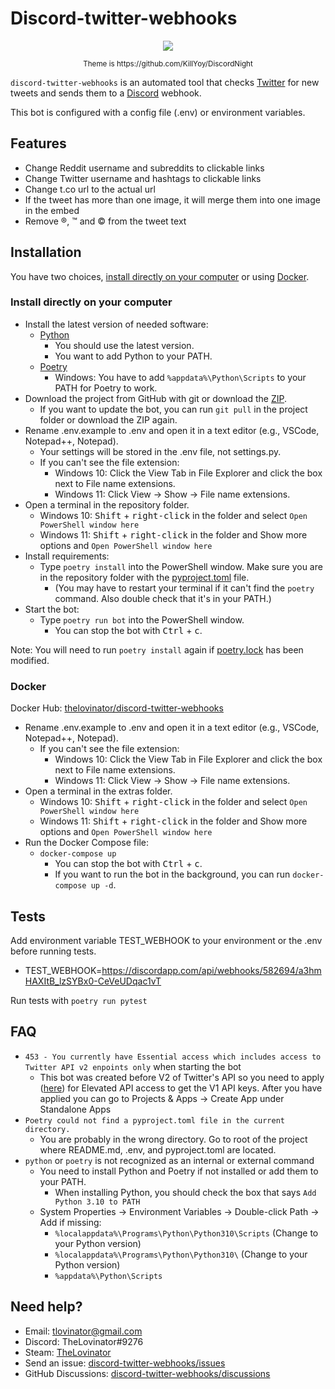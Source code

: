 # Discord-twitter-webhooks

<p align="center">
  <img src="https://raw.githubusercontent.com/TheLovinator1/discord-twitter-webhooks/master/Bot.png"/>
</p>

<p align="center"><sup> Theme is https://github.com/KillYoy/DiscordNight <sup></p>

`discord-twitter-webhooks` is an automated tool that checks [Twitter](https://twitter.com) for new tweets and sends them to a [Discord](https://discord.com/) webhook.

This bot is configured with a config file (.env) or environment variables.

## Features

- Change Reddit username and subreddits to clickable links
- Change Twitter username and hashtags to clickable links
- Change t.co url to the actual url
- If the tweet has more than one image, it will merge them into one
  image in the embed
- Remove ®, ™ and © from the tweet text

## Installation

You have two choices, [install directly on your computer](#Install-directly-on-your-computer) or using [Docker](https://hub.docker.com/r/thelovinator/discord-twitter-webhooks).

### Install directly on your computer

- Install the latest version of needed software:
  - [Python](https://www.python.org/)
    - You should use the latest version.
    - You want to add Python to your PATH.
  - [Poetry](https://python-poetry.org/docs/master/#installation)
    - Windows: You have to add `%appdata%\Python\Scripts` to your PATH for Poetry to work.
- Download the project from GitHub with git or download the [ZIP](https://github.com/TheLovinator1/discord-twitter-webhooks/archive/refs/heads/master.zip).
  - If you want to update the bot, you can run `git pull` in the project folder or download the ZIP again.
- Rename .env.example to .env and open it in a text editor (e.g.,
  VSCode, Notepad++, Notepad).
  - Your settings will be stored in the .env file, not settings.py.
  - If you can't see the file extension:
    - Windows 10: Click the View Tab in File Explorer and click the box next to File name extensions.
    - Windows 11: Click View -> Show -> File name extensions.
- Open a terminal in the repository folder.
  - Windows 10: <kbd>Shift</kbd> + <kbd>right-click</kbd> in the folder and select `Open PowerShell window here`
  - Windows 11: <kbd>Shift</kbd> + <kbd>right-click</kbd> in the folder and Show more options and `Open PowerShell window here`
- Install requirements:
  - Type `poetry install` into the PowerShell window. Make sure you are
    in the repository folder with the [pyproject.toml](pyproject.toml) file.
    - (You may have to restart your terminal if it can't find the `poetry` command. Also double check that it's in your PATH.)
- Start the bot:
  - Type `poetry run bot` into the PowerShell window.
    - You can stop the bot with <kbd>Ctrl</kbd> + <kbd>c</kbd>.

Note: You will need to run `poetry install` again if [poetry.lock](poetry.lock) has been modified.

### Docker

Docker Hub: [thelovinator/discord-twitter-webhooks](https://hub.docker.com/r/thelovinator/discord-twitter-webhooks)

- Rename .env.example to .env and open it in a text editor (e.g., VSCode, Notepad++, Notepad).
  - If you can't see the file extension:
    - Windows 10: Click the View Tab in File Explorer and click the box next to File name extensions.
    - Windows 11: Click View -> Show -> File name extensions.
- Open a terminal in the extras folder.
  - Windows 10: <kbd>Shift</kbd> + <kbd>right-click</kbd> in the folder and select `Open PowerShell window here`
  - Windows 11: <kbd>Shift</kbd> + <kbd>right-click</kbd> in the folder and Show more options and `Open PowerShell window here`
- Run the Docker Compose file:
  - `docker-compose up`
    - You can stop the bot with <kbd>Ctrl</kbd> + <kbd>c</kbd>.
    - If you want to run the bot in the background, you can run `docker-compose up -d`.

## Tests

Add environment variable TEST_WEBHOOK to your environment or the .env before running tests.

- TEST_WEBHOOK=https://discordapp.com/api/webhooks/582694/a3hmHAXItB_lzSYBx0-CeVeUDqac1vT

Run tests with `poetry run pytest`

## FAQ

- `453 - You currently have Essential access which includes access to Twitter API v2 enpoints only` when starting the bot
  - This bot was created before V2 of Twitter's API so you need to apply
    ([here](https://developer.twitter.com/en/portal/apps/new))
    for Elevated API access to get the V1 API keys. After you have applied
    you can go to Projects & Apps -> Create App under Standalone Apps
- `Poetry could not find a pyproject.toml file in the current directory.`
  - You are probably in the wrong directory. Go to root of the project
    where README.md, .env, and pyproject.toml are located.
- `python` or `poetry` is not recognized as an internal or external command
  - You need to install Python and Poetry if not installed or add them
    to your PATH.
    - When installing Python, you should check the box that says
      `Add Python 3.10 to PATH`
  - System Properties -> Environment Variables -> Double-click Path ->
    Add if missing:
    - `%localappdata%\Programs\Python\Python310\Scripts` (Change to your
      Python version)
    - `%localappdata%\Programs\Python\Python310\` (Change to your Python
      version)
    - `%appdata%\Python\Scripts`

## Need help?

- Email: [tlovinator@gmail.com](mailto:tlovinator@gmail.com)
- Discord: TheLovinator#9276
- Steam: [TheLovinator](https://steamcommunity.com/id/TheLovinator/)
- Send an issue: [discord-twitter-webhooks/issues](https://github.com/TheLovinator1/discord-twitter-webhooks/issues)
- GitHub Discussions: [discord-twitter-webhooks/discussions](https://github.com/TheLovinator1/discord-twitter-webhooks/discussions)
